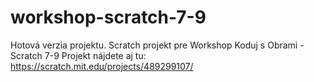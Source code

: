 # workshop-scratch-7-9
Hotová verzia projektu.
Scratch projekt pre Workshop Koduj s Obrami - Scratch 7-9
Projekt nájdete aj tu: https://scratch.mit.edu/projects/489299107/
